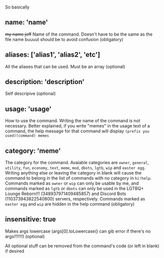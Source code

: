 So basically 
## name: 'name' 
~~my name jeff~~ Name of the command. Doesn't have to be the same as the file name buuuut should be to avoid confusion (obligatory)

## aliases: ['alias1', 'alias2', 'etc'] 
All the aliases that can be used. Must be an array (optional)

## description: 'description'
Self descripive (optional)

## usage: 'usage'
How to use the command. Writing the name of the command is not necessary. Better explained, if you write "memes" in the usage text of a command, the help message for that command will display `(prefix you used)(command) memes`

## category: 'meme'
The category for the command. Avaiable categories are `owner`, `general`, `utility`, `fun`, `economy`, `text`, `meme`, `mod`, `dbots`, `lgtb`, `wip` and `easter egg`. Writing anything else or leaving the category in blank will cause the command to belong in the list of commands with no category in `hi!help`. Commands marked as `owner` or `wip` can only be usable by me, and commands marked as `lgtb` or `dbots` can only be used in the LGTBQ+ Lounge Reborn!!! (348937971409485857) and Discord Bots (110373943822540800) servers, respectively. Commands marked as `easter egg` and `wip` are hidden in the help command (obligatory)

## insensitive: true
Makes args lowercase (args[0].toLowercase() can gib error if there's no args!!!!!!!) (optional)

All optional stuff can be removed from the command's code (or left in blank) if desired
